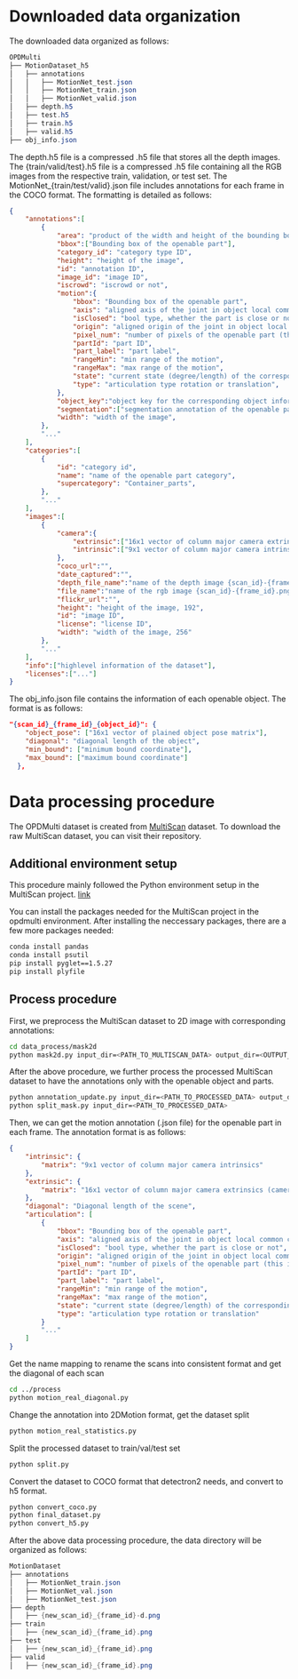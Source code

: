 # Downloaded data organization
The downloaded data organized as follows:
```PowerShell
OPDMulti
├── MotionDataset_h5
│   ├── annotations
│   │   ├── MotionNet_test.json
│   │   ├── MotionNet_train.json
│   │   ├── MotionNet_valid.json
│   ├── depth.h5
│   ├── test.h5
│   ├── train.h5
│   ├── valid.h5
├── obj_info.json
```
The depth.h5 file is a compressed .h5 file that stores all the depth images. The {train/valid/test}.h5 file is a compressed .h5 file containing all the RGB images from the respective train, validation, or test set.
The MotionNet_{train/test/valid}.json file includes annotations for each frame in the COCO format. The formatting is detailed as follows:
```json
{
    "annotations":[
        {
            "area": "product of the width and height of the bounding box",
            "bbox":["Bounding box of the openable part"],
            "category_id": "category type ID",
            "height": "height of the image",
            "id": "annotation ID",
            "image_id": "image ID",
            "iscrowd": "iscrowd or not",
            "motion":{
                "bbox": "Bounding box of the openable part",
                "axis": "aligned axis of the joint in object local common coordinate frame",
                "isClosed": "bool type, whether the part is close or not",
                "origin": "aligned origin of the joint in object local common coordinate frame",
                "pixel_num": "number of pixels of the openable part (this is for further frame filter procedure)",  
                "partId": "part ID",
                "part_label": "part label",
                "rangeMin": "min range of the motion",
                "rangeMax": "max range of the motion", 
                "state": "current state (degree/length) of the corresponding part",
                "type": "articulation type rotation or translation",
            },
            "object_key":"object key for the corresponding object information in obj_info.json file, {scan_id}_{frame_id}_{object_id}",
            "segmentation":["segmentation annotation of the openable part"],
            "width": "width of the image",
        },
        "..."
    ],
    "categories":[
        {
            "id": "category id",
            "name": "name of the openable part category",
            "supercategory": "Container_parts",
        },
        "..."
    ],
    "images":[
        {
            "camera":{
                "extrinsic":["16x1 vector of column major camera extrinsics (camera extrinsic)"],
                "intrinsic":["9x1 vector of column major camera intrinsics"],
            },
            "coco_url":"",
            "date_captured":"",
            "depth_file_name":"name of the depth image {scan_id}-{frame_id}-d.png",
            "file_name":"name of the rgb image {scan_id}-{frame_id}.png",
            "flickr_url":"",
            "height": "height of the image, 192",
            "id": "image ID",
            "license": "license ID",
            "width": "width of the image, 256"
        },
        "..."
    ],
    "info":["highlevel information of the dataset"],
    "licenses":["..."]
}
```
The obj_info.json file contains the information of each openable object. The format is as follows:
```json
"{scan_id}_{frame_id}_{object_id}": {
    "object_pose": ["16x1 vector of plained object pose matrix"],
    "diagonal": "diagonal length of the object",
    "min_bound": ["minimum bound coordinate"],
    "max_bound": ["maximum bound coordinate"]
  },
```

# Data processing procedure

The OPDMulti dataset is created from [MultiScan](https://github.com/smartscenes/multiscan.git) dataset. To download the raw MultiScan dataset, you can visit their repository.

## Additional environment setup
This procedure mainly followed the Python environment setup in the MultiScan project. [link](https://3dlg-hcvc.github.io/multiscan/read-the-docs/server/index.html)

You can install the packages needed for the MultiScan project in the opdmulti environment. After installing the neccessary packages, there are a few more packages needed:
```sh
conda install pandas
conda install psutil
pip install pyglet==1.5.27
pip install plyfile
```

## Process procedure
First, we preprocess the MultiScan dataset to 2D image with corresponding annotations: 
```sh
cd data_process/mask2d
python mask2d.py input_dir=<PATH_TO_MULTISCAN_DATA> output_dir=<OUTPUT_DIR>
```
After the above procedure, we further process the processed MultiScan dataset to have the annotations only with the openable object and parts.
```sh
python annotation_update.py input_dir=<PATH_TO_PROCESSED_DATA> output_dir=<PATH_TO_PROCESSED_DATA>
python split_mask.py input_dir=<PATH_TO_PROCESSED_DATA>
```
Then, we can get the motion annotation (.json file) for the openable part in each frame. The annotation format is as follows:
```json
{
    "intrinsic": {
        "matrix": "9x1 vector of column major camera intrinsics"
    },
    "extrinsic": {
        "matrix": "16x1 vector of column major camera extrinsics (camera extrinsic)"
    },
    "diagonal": "Diagonal length of the scene",
    "articulation": [
        {
            "bbox": "Bounding box of the openable part",
            "axis": "aligned axis of the joint in object local common coordinate frame",
            "isClosed": "bool type, whether the part is close or not",
            "origin": "aligned origin of the joint in object local common coordinate frame",
            "pixel_num": "number of pixels of the openable part (this is for further frame filter procedure)",  
            "partId": "part ID",
            "part_label": "part label",
            "rangeMin": "min range of the motion",
            "rangeMax": "max range of the motion", 
            "state": "current state (degree/length) of the corresponding part",
            "type": "articulation type rotation or translation"        
        }
        "..."
    ]
}
```


Get the name mapping to rename the scans into consistent format and get the diagonal of each scan
```sh
cd ../process
python motion_real_diagonal.py
```
Change the annotation into 2DMotion format, get the dataset split
```sh
python motion_real_statistics.py
```
Split the processed dataset to train/val/test set
```sh
python split.py
```
Convert the dataset to COCO format that detectron2 needs, and convert to h5 format.
```sh
python convert_coco.py
python final_dataset.py
python convert_h5.py
```
After the above data processing procedure, the data directory will be organized as follows:
```PowerShell
MotionDataset
├── annotations
│   ├── MotionNet_train.json
│   ├── MotionNet_val.json
│   ├── MotionNet_test.json
├── depth
│   ├── {new_scan_id}_{frame_id}-d.png
├── train
│   ├── {new_scan_id}_{frame_id}.png
├── test
│   ├── {new_scan_id}_{frame_id}.png
├── valid
│   ├── {new_scan_id}_{frame_id}.png
```

